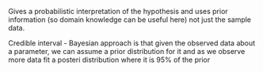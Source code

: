 Gives a probabilistic interpretation of the hypothesis and uses prior information (so domain knowledge can be useful here) not just the sample data. 

Credible interval
	- Bayesian approach is that given the observed data about a parameter, we can assume a prior distribution for it and as we observe more data fit a posteri distribution where it is 95% of the prior